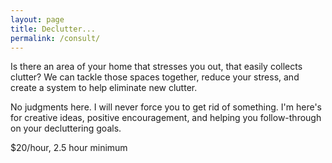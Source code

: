 ```yaml
---
layout: page
title: Declutter...
permalink: /consult/
---
```


Is there an area of your home that stresses you out, that easily collects clutter? We can tackle those spaces together, reduce your stress, and create a system to help eliminate new clutter.

No judgments here. I will never force you to get rid of something. I'm here's for creative ideas, positive encouragement, and helping you follow-through on your decluttering goals.

<div class="rate-info">
  $20/hour, 2.5 hour minimum
</div>
